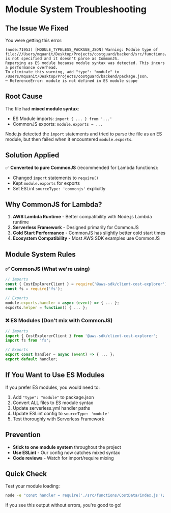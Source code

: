 # Module System Troubleshooting

## The Issue We Fixed

You were getting this error:
```
(node:71953) [MODULE_TYPELESS_PACKAGE_JSON] Warning: Module type of file:///Users/mquanit/Desktop/Projects/costguard/backend/src/functions/CostData/index.js is not specified and it doesn't parse as CommonJS.
Reparsing as ES module because module syntax was detected. This incurs a performance overhead.
To eliminate this warning, add "type": "module" to /Users/mquanit/Desktop/Projects/costguard/backend/package.json.
─ ReferenceError: module is not defined in ES module scope
```

## Root Cause

The file had **mixed module syntax**:
- ES Module imports: `import { ... } from '...'`
- CommonJS exports: `module.exports = ...`

Node.js detected the `import` statements and tried to parse the file as an ES module, but then failed when it encountered `module.exports`.

## Solution Applied

✅ **Converted to pure CommonJS** (recommended for Lambda functions):
- Changed `import` statements to `require()`
- Kept `module.exports` for exports
- Set ESLint `sourceType: 'commonjs'` explicitly

## Why CommonJS for Lambda?

1. **AWS Lambda Runtime** - Better compatibility with Node.js Lambda runtime
2. **Serverless Framework** - Designed primarily for CommonJS
3. **Cold Start Performance** - CommonJS has slightly better cold start times
4. **Ecosystem Compatibility** - Most AWS SDK examples use CommonJS

## Module System Rules

### ✅ CommonJS (What we're using)
```javascript
// Imports
const { CostExplorerClient } = require('@aws-sdk/client-cost-explorer');
const fs = require('fs');

// Exports
module.exports.handler = async (event) => { ... };
exports.helper = function() { ... };
```

### ❌ ES Modules (Don't mix with CommonJS)
```javascript
// Imports
import { CostExplorerClient } from '@aws-sdk/client-cost-explorer';
import fs from 'fs';

// Exports
export const handler = async (event) => { ... };
export default handler;
```

## If You Want to Use ES Modules

If you prefer ES modules, you would need to:

1. Add `"type": "module"` to package.json
2. Convert ALL files to ES module syntax
3. Update serverless.yml handler paths
4. Update ESLint config to `sourceType: 'module'`
5. Test thoroughly with Serverless Framework

## Prevention

- **Stick to one module system** throughout the project
- **Use ESLint** - Our config now catches mixed syntax
- **Code reviews** - Watch for import/require mixing

## Quick Check

Test your module loading:
```bash
node -e "const handler = require('./src/functions/CostData/index.js'); console.log('✅ Module loads correctly');"
```

If you see this output without errors, you're good to go!
